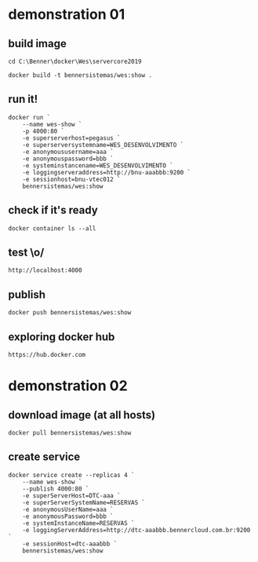 # demonstration 01

## build image
```cd C:\Benner\docker\Wes\servercore2019```

```docker build -t bennersistemas/wes:show .```

## run it!
```
docker run `
    --name wes-show `
    -p 4000:80 `
    -e superserverhost=pegasus `
    -e superserversystemname=WES_DESENVOLVIMENTO `
    -e anonymoususername=aaa `
    -e anonymouspassword=bbb `
    -e systeminstancename=WES_DESENVOLVIMENTO `
    -e loggingserveraddress=http://bnu-aaabbb:9200 `
    -e sessionhost=bnu-vtec012 `
    bennersistemas/wes:show
```

## check if it's ready
```docker container ls --all```

## test \o/
```http://localhost:4000```

## publish
```docker push bennersistemas/wes:show```

## exploring docker hub
```https://hub.docker.com```

# demonstration 02

## download image (at all hosts)
```docker pull bennersistemas/wes:show```

## create service
```
docker service create --replicas 4 `
    --name wes-show `
    --publish 4000:80 `
    -e superServerHost=DTC-aaa `
    -e superServerSystemName=RESERVAS `
    -e anonymousUserName=aaa `
    -e anonymousPassword=bbb `
    -e systemInstanceName=RESERVAS `
    -e loggingServerAddress=http://dtc-aaabbb.bennercloud.com.br:9200 `
    -e sessionHost=dtc-aaabbb `
    bennersistemas/wes:show
```
